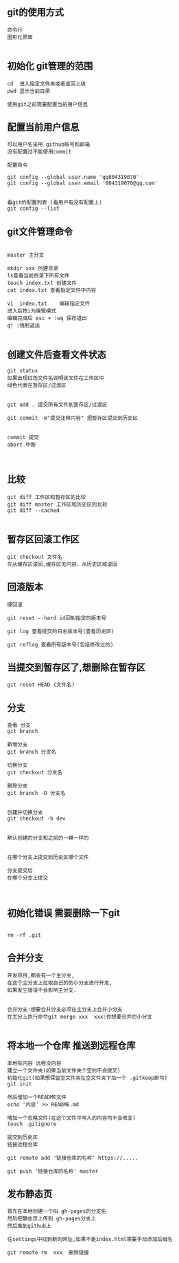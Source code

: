 ## git的使用方式
```
命令行
图形化界面


```

## 初始化 git管理的范围
```
cd  进入指定文件夹或者返回上级
pwd 显示当前目录

使用git之前需要配置当前用户信息

```

## 配置当前用户信息
```
可以用户名采用 github账号和邮箱
没有配置过不能使用commit 

配置命令

git config --global user.name 'qq804319070'
git config --global user.email '804319070@qq.com'


看git的配置列表 (看用户有没有配置上)
git config --list

```

## git文件管理命令 
```

master 主分支

mkdir xxx 创建目录
ls查看当前目录下所有文件
touch index.txt 创建文件
cat index.txt 查看指定文件中内容

vi  index.txt    编辑指定文件
进入后按i为编辑模式
编辑完成后 esc + :wq 保存退出
q! :强制退出


```

## 创建文件后查看文件状态

```
git status
如果出现红色文件名说明该文件在工作区中
绿色代表在暂存区/过渡区


git add . 提交所有文件到暂存区/过渡区

git commit -m"提交注释内容" 把暂存区提交到历史区


commit 提交
abort 中断



```
## 比较
```
git diff 工作区和暂存区的比较
git diff master 工作区和历史区的比较
git diff --cached


```

## 暂存区回滚工作区

```
git checkout 文件名
先从缓存区滚回,缓存区无内容，从历史区域滚回
```

## 回滚版本
```
硬回滚

git reset --hard id回到指定的版本号

git log 查看提交的日志版本号(查看历史区) 

git reflog 查看所有版本号(包括修改过的)

```
## 当提交到暂存区了,想删除在暂存区
```
git reset HEAD (文件名)

```
## 分支
```
查看 分支
git branch 

新增分支
git branch 分支名

切换分支
git checkout 分支名

删除分支
git branch -D 分支名


创建并切换分支
git checkout -b dev


默认创建的分支和之前的一模一样的


在哪个分支上提交到历史区哪个文件

分支提交后
在哪个分支上提交



```
## 初始化错误 需要删除一下git
```

rm -rf .git 

```
## 合并分支
```
开发项目,都会有一个主分支,
在这个主分支上拉取自己的的小分支进行开发,
如果发生错误不会影响主分支.


合并分支:想要合并分支必须在主分支上合并小分支
在主分上执行命令git merge xxx  xxx:你想要合并的小分支


```
## 将本地一个仓库 推送到远程仓库
```
本地有内容 远程没内容
建立一个文件夹(如果当前文件夹个空的不会提交)
初始化git(如果想保留空文件夹在空文件夹下加一个 .gitkeep即可)
git init

然后增加一个README文件
echo '内容' >> README.md

增加一个忽略文件(在这个文件中写入的内容均不会改变)
touch .gitignore

提交到历史区
链接远程仓库

git remote add '链接仓库的名称' https://.....

git push '链接仓库的名称' master

```
## 发布静态页
```
首先在本地创建一个叫 gh-pages的分支名
然后把静态页上传到 gh-pages分支上
然后推到github上

在settings中找到新的网址,如果不是index.html需要手动添加后缀名

```

```
git remote rm  xxx  删除链接
```